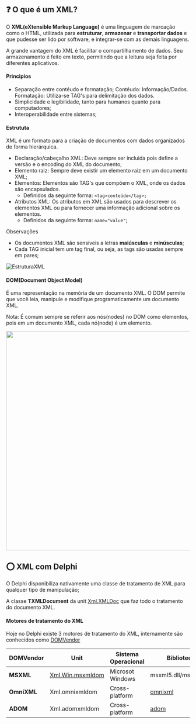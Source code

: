 ## ❓ O que é um XML?

O **XML(eXtensible Markup Language)** é uma linguagem de marcação como o HTML, utilizada para **estruturar**, **armazenar** e **transportar dados** e que pudesse ser lido por software, e integrar-se com as demais linguagens.

A grande vantagem do XML é facilitar o compartilhamento de dados. Seu armazenamento é feito em texto, permitindo que a leitura seja feita por diferentes aplicativos.

#### Principios

* Separação entre contéudo e formatação;
  Contéudo: Informação/Dados.
  Formatação: Utiliza-se TAG's para delimitação dos dados.
* Simplicidade e legibilidade, tanto para humanos quanto para computadores;
* Interoperabilidade entre sistemas;

#### Estrututa

XML é um formato para a criação de documentos com dados organizados de forma hierárquica.

* Declaração/cabeçalho XML: Deve sempre ser incluida pois define a versão e o encoding do XML do documento;
* Elemento raiz: Sempre deve existir um elemento raiz em um documento XML;
* Elementos: Elementos são TAG's que compõem o XML, onde os dados são encapsulados.
  * Definidos da seguinte forma: `<tag>conteúdo</tag>;`
* Atributos XML: Os atributos em XML são usados para descrever os elementos XML ou para fornecer uma informação adicional sobre os elementos.
  * Definidos da seguinte forma: `name="value"`;

Observações

* Os documentos XML são sensíveis a letras **maiúsculas** e **minúsculas**;
* Cada TAG inicial tem um tag final, ou seja, as tags são usadas sempre em pares;

![EstruturaXML](https://github.com/antoniojmsjr/Horse-XMLDoc/assets/20980984/9c92ee8c-9f28-43c5-ae71-069b04a593c0)

#### DOM(Document Object Model)

É uma representação na memória de um documento XML. O DOM permite que você leia, manipule e modifique programaticamente um documento XML.

Nota: É comum sempre se referir aos nós(nodes) no DOM como elementos, pois em um documento XML, cada nó(node) é um elemento.

<img loading="lazy" src="https://github.com/antoniojmsjr/Horse-XMLDoc/assets/20980984/c17e7c16-f4d5-4501-b247-8685ae927817" width="600" height="600"/>

## ⭕ XML com Delphi

O Delphi disponibiliza nativamente uma classe de tratamento de XML para qualquer tipo de manipulação;

A classe **TXMLDocument** da unit [Xml.XMLDoc](https://docwiki.embarcadero.com/Libraries/Alexandria/en/Xml.XMLDoc) que faz todo o tratamento do documento XML.

#### Motores de tratamento do XML

Hoje no Delphi existe 3 motores de tratamento do XML, internamente são conhecidos como [DOMVendor](https://docwiki.embarcadero.com/RADStudio/Alexandria/en/Using_the_Document_Object_Model)

| DOMVendor | Unit | Sistema Operacional | Biblioteca |
|---|---|---|---|
|**MSXML**|[Xml.Win.msxmldom](https://docwiki.embarcadero.com/Libraries/Alexandria/en/Xml.Win.msxmldom)| Microsot Windows |msxml5.dll/msxml6.dll|
|**OmniXML**|Xml.omnixmldom| Cross-platform |[omnixml](https://code.google.com/archive/p/omnixml/)|
|**ADOM**|Xml.adomxmldom| Cross-platform |[adom](https://www.philo.de/xml/downloads.shtml)|
